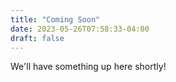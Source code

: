 ```yaml
---
title: "Coming Soon"
date: 2023-05-26T07:58:33-04:00
draft: false
---
```


We'll have something up here shortly!
